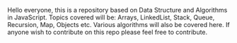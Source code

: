 Hello everyone, this is a repository based on Data Structure and Algorithms in JavaScript.
Topics covered will be: Arrays, LinkedList, Stack, Queue, Recursion, Map, Objects etc.
Various algorithms will also be covered here.
If anyone wish to contribute on this repo please feel free to contribute. 
